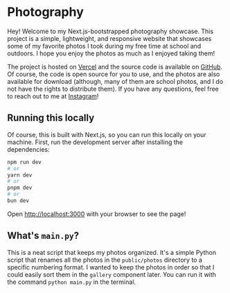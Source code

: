 # Photography

Hey! Welcome to my Next.js-bootstrapped photography showcase. This project is a simple, lightweight, and responsive website that showcases some of my favorite photos I took during my free time at school and outdoors. I hope you enjoy the photos as much as I enjoyed taking them!

The project is hosted on [Vercel](https://vercel.com/) and the source code is available on [GitHub](https://github.com/cytronicoder/photography). Of course, the code is open source for you to use, and the photos are also available for download (although, many of them are school photos, and I do not have the rights to distribute them). If you have any questions, feel free to reach out to me at [Instagram](https://www.instagram.com/cytronical/)!

## Running this locally

Of course, this is built with Next.js, so you can run this locally on your machine. First, run the development server after installing the dependencies:

```bash
npm run dev
# or
yarn dev
# or
pnpm dev
# or
bun dev
```

Open [http://localhost:3000](http://localhost:3000) with your browser to see the page!

## What's `main.py`?

This is a neat script that keeps my photos organized. It's a simple Python script that renames all the photos in the `public/photos` directory to a specific numbering format. I wanted to keep the photos in order so that I could easily sort them in the `gallery` component later. You can run it with the command `python main.py` in the terminal.
